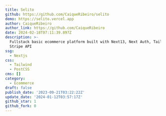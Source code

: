 ```yaml
---
title: Selito
github: https://github.com/CaiqueRibeiro/selito
demo: https://selito.vercel.app
author: CaiqueRibeiro
author_link: https://github.com/CaiqueRibeiro
date: 2024-02-18T07:11:39.897Z
description: >-
  Fullstack basic ecommerce platform built with Next13, Next Auth, Tailwind and
  Stripe API
ssg:
  - Nextjs
css:
  - Tailwind
  - PostCSS
cms: []
category:
  - Ecommerce
draft: false
publish_date: '2023-09-21T03:22:22Z'
update_date: '2024-01-12T03:57:17Z'
github_star: 1
github_fork: 0
---
```

